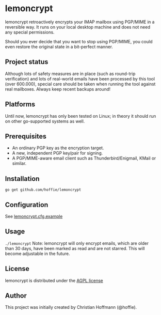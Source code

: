 # lemoncrypt
lemoncrypt retroactively encrypts your IMAP mailbox using PGP/MIME in a reversible way.
It runs on your local desktop machine and does not need any special permissions.

Should you ever decide that you want to stop using PGP/MIME, you could even restore the original state
in a bit-perfect manner.

## Project status
Although lots of safety measures are in place (such as round-trip verification) and lots of real-world emails have
been processed by this tool (over 600.000), special care should be taken when running the tool against real mailboxes.
Always keep recent backups around!

## Platforms
Until now, lemoncrypt has only been tested on Linux; in theory it should run on other go-supported systems as well.

## Prerequisites
- An ordinary PGP key as the encryption target.
- A new, independent PGP key/pair for signing.
- A PGP/MIME-aware email client such as Thunderbird/Enigmail, KMail or similar.

## Installation
`go get github.com/hoffie/lemoncrypt`

## Configuration
See [lemoncrypt.cfg.example](lemoncrypt.cfg.example)

## Usage
`./lemoncrypt`
Note: lemoncrypt will only encrypt emails, which are older than 30 days, have been marked as read and are not starred.
This will become adjustable in the future.

## License
lemoncrypt is distributed under the [AGPL license](LICENSE.AGPLv3)

## Author
This project was initially created by Christian Hoffmann (@hoffie).
